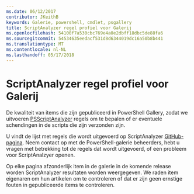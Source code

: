 ```yaml
---
ms.date: 06/12/2017
contributor: JKeithB
keywords: Galerie, powershell, cmdlet, psgallery
title: ScriptAnalyzer regel profiel voor Galerij
ms.openlocfilehash: 54100f7a530cbc769e4a0e2dbff18dbc5de88fa6
ms.sourcegitcommit: 54534635eedacf531d8d6344019dc16a50b8b441
ms.translationtype: MT
ms.contentlocale: nl-NL
ms.lasthandoff: 05/17/2018
---
```

# <a name="scriptanalyzer-rule-profile-for-gallery"></a>ScriptAnalyzer regel profiel voor Galerij

De kwaliteit van items die zijn gepubliceerd in PowerShell Gallery, zodat we uitvoeren [PSScriptAnalyzer](https://github.com/PowerShell/PSScriptAnalyzer) regels om te bepalen of er eventuele schendingen in de scripts die zijn verzonden zijn.

U vindt de lijst met regels die wordt uitgevoerd op ScriptAnalyzer [GitHub-pagina](https://github.com/PowerShell/PSScriptAnalyzer/blob/development/Engine/Settings/PSGallery.psd1).
Neem contact op met de PowerShell-galerie beheerders, hebt u vragen met betrekking tot de regels dat wordt uitgevoerd, of een probleem voor ScriptAnalzyer openen.

Op elke pagina afzonderlijk item in de galerie in de komende release worden ScriptAnalyzer resultaten worden weergegeven. We raden item eigenaren om hun artikelen om te controleren of dat er zijn geen ernstige fouten in gepubliceerde items te controleren.
